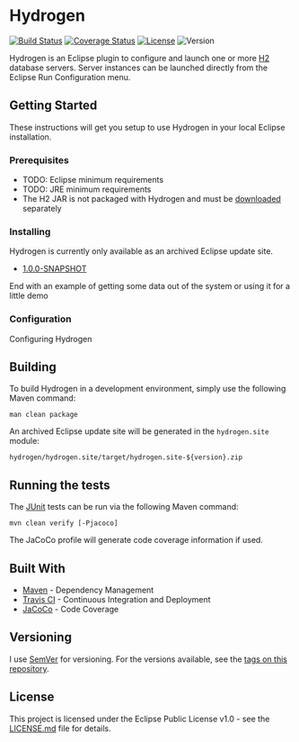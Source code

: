 # Hydrogen

[![Build Status](https://travis-ci.org/avojak/hydrogen.svg?branch=master)](https://travis-ci.org/avojak/hydrogen) [![Coverage Status](https://coveralls.io/repos/github/avojak/hydrogen/badge.svg?branch=master)](https://coveralls.io/github/avojak/hydrogen?branch=master) [![License](https://img.shields.io/badge/license-EPL%201.0-blue.svg)](https://opensource.org/licenses/EPL-1.0) ![Version](https://img.shields.io/badge/version-1.0.0--SNAPSHOT-yellow.svg)

Hydrogen is an Eclipse plugin to configure and launch one or more [H2](http://www.h2database.com/html/main.html) database servers. Server instances can be launched directly from the Eclipse Run Configuration menu.

## Getting Started

These instructions will get you setup to use Hydrogen in your local Eclipse installation.

### Prerequisites

 - TODO: Eclipse minimum requirements
 - TODO: JRE minimum requirements
 - The H2 JAR is not packaged with Hydrogen and must be [downloaded](http://www.h2database.com/html/download.html) separately

### Installing

Hydrogen is currently only available as an archived Eclipse update site. 

 - [1.0.0-SNAPSHOT](#)

End with an example of getting some data out of the system or using it for a little demo

### Configuration

Configuring Hydrogen

## Building

To build Hydrogen in a development environment, simply use the following Maven command:

```
man clean package
```

An archived Eclipse update site will be generated in the `hydrogen.site` module:

```
hydrogen/hydrogen.site/target/hydrogen.site-${version}.zip
```

## Running the tests

The [JUnit](http://junit.org/junit4/) tests can be run via the following Maven command:

```
mvn clean verify [-Pjacoco]
```

The JaCoCo profile will generate code coverage information if used.

## Built With

* [Maven](https://maven.apache.org/) - Dependency Management
* [Travis CI](https://travis-ci.org) - Continuous Integration and Deployment
* [JaCoCo](http://www.eclemma.org/jacoco/) - Code Coverage

## Versioning

I use [SemVer](http://semver.org/) for versioning. For the versions available, see the [tags on this repository](https://github.com/your/project/tags). 

## License

This project is licensed under the Eclipse Public License v1.0 - see the [LICENSE.md](LICENSE.md) file for details.
